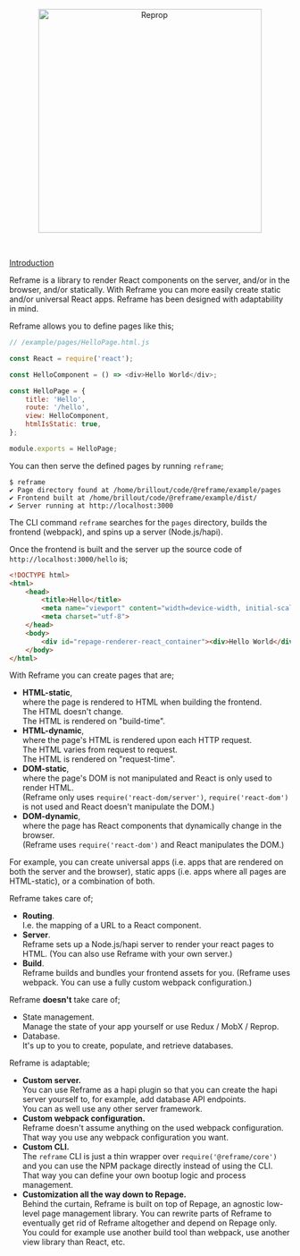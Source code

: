 <!---






    WARNING, READ THIS.
    This is a computed file. Do not edit.
    Edit `/docs/introduction.template.md` instead.












    WARNING, READ THIS.
    This is a computed file. Do not edit.
    Edit `/docs/introduction.template.md` instead.












    WARNING, READ THIS.
    This is a computed file. Do not edit.
    Edit `/docs/introduction.template.md` instead.












    WARNING, READ THIS.
    This is a computed file. Do not edit.
    Edit `/docs/introduction.template.md` instead.












    WARNING, READ THIS.
    This is a computed file. Do not edit.
    Edit `/docs/introduction.template.md` instead.






-->
[<p align="center"><img src='https://github.com/brillout-test/reprop-test/blob/master/docs/logo/logo-title.svg' width=400 style=    "max-width:100%;" alt="Reprop"/></p>](https://github.com/brillout/reprop)
<br/>

[Introduction](/../../)

Reframe is a library to render React components on the server, and/or in the browser, and/or statically.
With Reframe you can more easily create static and/or universal React apps.
Reframe has been designed with adaptability in mind.


Reframe allows you to define pages like this;

~~~js
// /example/pages/HelloPage.html.js

const React = require('react');

const HelloComponent = () => <div>Hello World</div>;

const HelloPage = {
    title: 'Hello',
    route: '/hello',
    view: HelloComponent,
    htmlIsStatic: true,
};

module.exports = HelloPage;
~~~

You can then serve the defined pages by running `reframe`;

~~~shell
$ reframe
✔ Page directory found at /home/brillout/code/@reframe/example/pages
✔ Frontend built at /home/brillout/code/@reframe/example/dist/
✔ Server running at http://localhost:3000
~~~

The CLI command `reframe` searches for the `pages` directory, builds the frontend (webpack), and spins up a server (Node.js/hapi).

Once the frontend is built and the server up the source code of `http://localhost:3000/hello` is;

~~~html
<!DOCTYPE html>
<html>
    <head>
        <title>Hello</title>
        <meta name="viewport" content="width=device-width, initial-scale=1, maximum-scale=1">
        <meta charset="utf-8">
    </head>
    <body>
        <div id="repage-renderer-react_container"><div>Hello World</div></div>
    </body>
</html>
~~~


With Reframe you can create pages that are;

 - **HTML-static**,
   <br/>
   where the page is rendered to HTML when building the frontend.
   <br/>
   The HTML doesn't change.
   <br/>
   The HTML is rendered on "build-time".
 - **HTML-dynamic**,
   <br/>
   where the page's HTML is rendered upon each HTTP request.
   <br/>
   The HTML varies from request to request.
   <br/>
   The HTML is rendered on "request-time".
 - **DOM-static**,
   <br/>
   where the page's DOM is not manipulated and React is only used to render HTML.
   <br/>
   (Reframe only uses `require('react-dom/server')`, `require('react-dom')` is not used and React doesn't manipulate the DOM.)
 - **DOM-dynamic**,
   <br/>
   where the page has React components that dynamically change in the browser.
   <br/>
   (Reframe uses `require('react-dom')` and React manipulates the DOM.)

For example, you can create universal apps (i.e. apps that are rendered on both the server and the browser), static apps (i.e. apps where all pages are HTML-static), or a combination of both.


Reframe takes care of;

 - **Routing**.
   <br/>
   I.e. the mapping of a URL to a React component.
 - **Server**.
   <br/>
   Reframe sets up a Node.js/hapi server to render your react pages to HTML. (You can also use Reframe with your own server.)
 - **Build**.
   <br/>
   Reframe builds and bundles your frontend assets for you. (Reframe uses webpack. You can use a fully custom webpack configuration.)


Reframe **doesn't** take care of;

 - State management.
   <br/>
   Manage the state of your app yourself or use Redux / MobX / Reprop.
 - Database.
   <br/>
   It's up to you to create, populate, and retrieve databases.


Reframe is adaptable;

 - **Custom server.**
   <br/>
   You can use Reframe as a hapi plugin so that you can create the hapi server yourself to, for example, add database API endpoints.
   <br/>
   You can as well use any other server framework.
 - **Custom webpack configuration.**
   <br/>
   Reframe doesn't assume anything on the used webpack configuration.
   That way you use any webpack configuration you want.
 - **Custom CLI.**
   <br/>
   The `reframe` CLI is just a thin wrapper over `require('@reframe/core')`
   and you can use the NPM package directly instead of using the CLI.
   That way you can define your own bootup logic and process management.
 - **Customization all the way down to Repage.**
   <br/>
   Behind the curtain, Reframe is built on top of Repage, an agnostic low-level page management library.
   You can rewrite parts of Reframe to eventually get rid of Reframe altogether and depend on Repage only.
   You could for example use another build tool than webpack, use another view library than React, etc.

<!---






    WARNING, READ THIS.
    This is a computed file. Do not edit.
    Edit `/docs/introduction.template.md` instead.












    WARNING, READ THIS.
    This is a computed file. Do not edit.
    Edit `/docs/introduction.template.md` instead.












    WARNING, READ THIS.
    This is a computed file. Do not edit.
    Edit `/docs/introduction.template.md` instead.












    WARNING, READ THIS.
    This is a computed file. Do not edit.
    Edit `/docs/introduction.template.md` instead.












    WARNING, READ THIS.
    This is a computed file. Do not edit.
    Edit `/docs/introduction.template.md` instead.






-->

